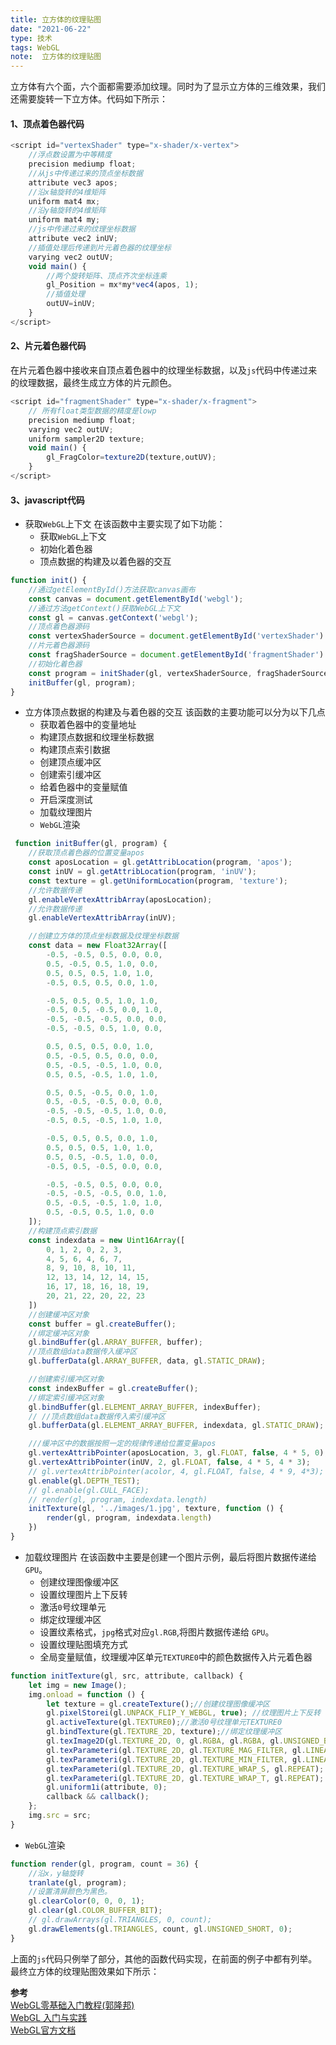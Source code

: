 ```yaml
---
title: 立方体的纹理贴图
date: "2021-06-22"
type: 技术
tags: WebGL
note:  立方体的纹理贴图
---
```


立方体有六个面，六个面都需要添加纹理。同时为了显示立方体的三维效果，我们还需要旋转一下立方体。代码如下所示：
#### 1、顶点着色器代码
```js
<script id="vertexShader" type="x-shader/x-vertex">
    //浮点数设置为中等精度
    precision mediump float;
    //从js中传递过来的顶点坐标数据
    attribute vec3 apos;
    //沿x轴旋转的4维矩阵
    uniform mat4 mx;
    //沿y轴旋转的4维矩阵
    uniform mat4 my;
    //js中传递过来的纹理坐标数据
    attribute vec2 inUV;
    //插值处理后传递到片元着色器的纹理坐标
    varying vec2 outUV;
    void main() {
        //两个旋转矩阵、顶点齐次坐标连乘
        gl_Position = mx*my*vec4(apos, 1);
        //插值处理
        outUV=inUV;
    }
</script>
```
#### 2、片元着色器代码
在片元着色器中接收来自顶点着色器中的纹理坐标数据，以及`js`代码中传递过来的纹理数据，最终生成立方体的片元颜色。
```js
<script id="fragmentShader" type="x-shader/x-fragment">
    // 所有float类型数据的精度是lowp
    precision mediump float;
    varying vec2 outUV;
    uniform sampler2D texture;
    void main() {
        gl_FragColor=texture2D(texture,outUV); 
    }
</script>
```

#### 3、javascript代码
+ 获取`WebGL`上下文
在该函数中主要实现了如下功能：
    + 获取`WebGL`上下文
    + 初始化着色器
    + 顶点数据的构建及以着色器的交互
```js
function init() {
    //通过getElementById()方法获取canvas画布
    const canvas = document.getElementById('webgl');
    //通过方法getContext()获取WebGL上下文
    const gl = canvas.getContext('webgl');
    //顶点着色器源码
    const vertexShaderSource = document.getElementById('vertexShader').innerText;
    //片元着色器源码
    const fragShaderSource = document.getElementById('fragmentShader').innerText;
    //初始化着色器
    const program = initShader(gl, vertexShaderSource, fragShaderSource);
    initBuffer(gl, program);
}
```
+ 立方体顶点数据的构建及与着色器的交互
该函数的主要功能可以分为以下几点
    + 获取着色器中的变量地址
    + 构建顶点数据和纹理坐标数据
    + 构建顶点索引数据
    + 创建顶点缓冲区
    + 创建索引缓冲区
    + 给着色器中的变量赋值
    + 开启深度测试
    + 加载纹理图片
    + `WebGL`渲染
```js
 function initBuffer(gl, program) {
    //获取顶点着色器的位置变量apos
    const aposLocation = gl.getAttribLocation(program, 'apos');
    const inUV = gl.getAttribLocation(program, 'inUV');
    const texture = gl.getUniformLocation(program, 'texture');
    //允许数据传递
    gl.enableVertexAttribArray(aposLocation);
    //允许数据传递
    gl.enableVertexAttribArray(inUV);

    //创建立方体的顶点坐标数据及纹理坐标数据
    const data = new Float32Array([
        -0.5, -0.5, 0.5, 0.0, 0.0,
        0.5, -0.5, 0.5, 1.0, 0.0,
        0.5, 0.5, 0.5, 1.0, 1.0,
        -0.5, 0.5, 0.5, 0.0, 1.0,

        -0.5, 0.5, 0.5, 1.0, 1.0,
        -0.5, 0.5, -0.5, 0.0, 1.0,
        -0.5, -0.5, -0.5, 0.0, 0.0,
        -0.5, -0.5, 0.5, 1.0, 0.0,

        0.5, 0.5, 0.5, 0.0, 1.0,
        0.5, -0.5, 0.5, 0.0, 0.0,
        0.5, -0.5, -0.5, 1.0, 0.0,
        0.5, 0.5, -0.5, 1.0, 1.0,

        0.5, 0.5, -0.5, 0.0, 1.0,
        0.5, -0.5, -0.5, 0.0, 0.0,
        -0.5, -0.5, -0.5, 1.0, 0.0,
        -0.5, 0.5, -0.5, 1.0, 1.0,

        -0.5, 0.5, 0.5, 0.0, 1.0,
        0.5, 0.5, 0.5, 1.0, 1.0,
        0.5, 0.5, -0.5, 1.0, 0.0,
        -0.5, 0.5, -0.5, 0.0, 0.0,

        -0.5, -0.5, 0.5, 0.0, 0.0,
        -0.5, -0.5, -0.5, 0.0, 1.0,
        0.5, -0.5, -0.5, 1.0, 1.0,
        0.5, -0.5, 0.5, 1.0, 0.0
    ]);
    //构建顶点索引数据
    const indexdata = new Uint16Array([
        0, 1, 2, 0, 2, 3,
        4, 5, 6, 4, 6, 7,
        8, 9, 10, 8, 10, 11,
        12, 13, 14, 12, 14, 15,
        16, 17, 18, 16, 18, 19,
        20, 21, 22, 20, 22, 23
    ])
    //创建缓冲区对象
    const buffer = gl.createBuffer();
    //绑定缓冲区对象
    gl.bindBuffer(gl.ARRAY_BUFFER, buffer);
    //顶点数组data数据传入缓冲区
    gl.bufferData(gl.ARRAY_BUFFER, data, gl.STATIC_DRAW);

    //创建索引缓冲区对象
    const indexBuffer = gl.createBuffer();
    //绑定索引缓冲区对象
    gl.bindBuffer(gl.ELEMENT_ARRAY_BUFFER, indexBuffer);
    // //顶点数组data数据传入索引缓冲区
    gl.bufferData(gl.ELEMENT_ARRAY_BUFFER, indexdata, gl.STATIC_DRAW);

    ///缓冲区中的数据按照一定的规律传递给位置变量apos
    gl.vertexAttribPointer(aposLocation, 3, gl.FLOAT, false, 4 * 5, 0);
    gl.vertexAttribPointer(inUV, 2, gl.FLOAT, false, 4 * 5, 4 * 3);
    // gl.vertexAttribPointer(acolor, 4, gl.FLOAT, false, 4 * 9, 4*3);
    gl.enable(gl.DEPTH_TEST);
    // gl.enable(gl.CULL_FACE);
    // render(gl, program, indexdata.length)
    initTexture(gl, '../images/1.jpg', texture, function () {
        render(gl, program, indexdata.length)
    })
}
```

+ 加载纹理图片
在该函数中主要是创建一个图片示例，最后将图片数据传递给`GPU`。
    + 创建纹理图像缓冲区
    + 设置纹理图片上下反转
    + 激活`0`号纹理单元
    + 绑定纹理缓冲区
    + 设置纹素格式，`jpg`格式对应`gl.RGB`,将图片数据传递给 `GPU`。
    + 设置纹理贴图填充方式
    + 全局变量赋值，纹理缓冲区单元`TEXTURE0`中的颜色数据传入片元着色器
```js
function initTexture(gl, src, attribute, callback) {
    let img = new Image();
    img.onload = function () {
        let texture = gl.createTexture();//创建纹理图像缓冲区
        gl.pixelStorei(gl.UNPACK_FLIP_Y_WEBGL, true); //纹理图片上下反转
        gl.activeTexture(gl.TEXTURE0);//激活0号纹理单元TEXTURE0
        gl.bindTexture(gl.TEXTURE_2D, texture);//绑定纹理缓冲区
        gl.texImage2D(gl.TEXTURE_2D, 0, gl.RGBA, gl.RGBA, gl.UNSIGNED_BYTE, img);
        gl.texParameteri(gl.TEXTURE_2D, gl.TEXTURE_MAG_FILTER, gl.LINEAR);
        gl.texParameteri(gl.TEXTURE_2D, gl.TEXTURE_MIN_FILTER, gl.LINEAR);
        gl.texParameteri(gl.TEXTURE_2D, gl.TEXTURE_WRAP_S, gl.REPEAT);
        gl.texParameteri(gl.TEXTURE_2D, gl.TEXTURE_WRAP_T, gl.REPEAT);
        gl.uniform1i(attribute, 0);
        callback && callback();
    };
    img.src = src;
}
```
+ `WebGL`渲染
```js
function render(gl, program, count = 36) {
    //沿x，y轴旋转
    tranlate(gl, program);
    //设置清屏颜色为黑色。
    gl.clearColor(0, 0, 0, 1);
    gl.clear(gl.COLOR_BUFFER_BIT);
    // gl.drawArrays(gl.TRIANGLES, 0, count);
    gl.drawElements(gl.TRIANGLES, count, gl.UNSIGNED_SHORT, 0);
}
```

上面的`js`代码只例举了部分，其他的函数代码实现，在前面的例子中都有列举。
最终立方体的纹理贴图效果如下所示：


**参考**<br>
[WebGL零基础入门教程(郭隆邦)](http://www.yanhuangxueyuan.com/WebGL/)<br>
[WebGL 入门与实践](https://juejin.cn/book/6844733755580481543/section/6844733755916025869)<br>
[WebGL官方文档](https://developer.mozilla.org/zh-CN/docs/Web/API/WebGLRenderingContext/vertexAttribPointer)<br>